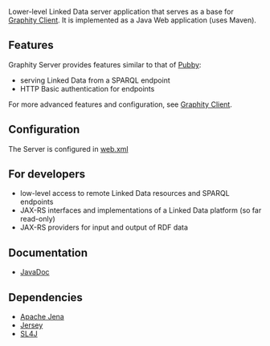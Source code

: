 Lower-level Linked Data server application that serves as a base for [Graphity Client](https://github.com/Graphity/graphity-browser). It is implemented as a Java Web application (uses Maven).

Features
--------

Graphity Server provides features similar to that of [Pubby](http://wifo5-03.informatik.uni-mannheim.de/pubby/):
* serving Linked Data from a SPARQL endpoint
* HTTP Basic authentication for endpoints
 
For more advanced features and configuration, see [Graphity Client](https://github.com/Graphity/graphity-browser).

Configuration
-------------

The Server is configured in [web.xml](../../blob/master/src/main/webapp/WEB-INF/web.xml)

For developers
--------------
* low-level access to remote Linked Data resources and SPARQL endpoints
* JAX-RS interfaces and implementations of a Linked Data platform (so far read-only)
* JAX-RS providers for input and output of RDF data

Documentation
-------------
* [JavaDoc](http://graphity.github.io/graphity-server/apidocs/)

Dependencies
--------------

* [Apache Jena](http://jena.apache.org)
* [Jersey](http://jersey.java.net)
* [SL4J](http://www.slf4j.org)